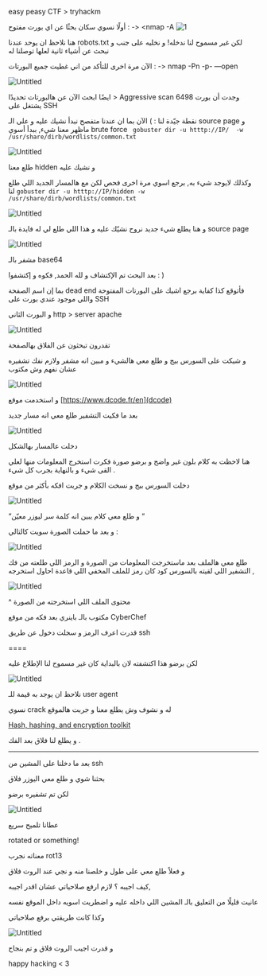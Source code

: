 easy peasy CTF > tryhackm

 

أولًا نسوي سكان بحثًا عن اي بورت مفتوح : -> <nmap -A <ip> 
![1](https://github.com/Renat9s/tryhackme/assets/126417250/cb469e12-3cc5-4079-8823-f8631aceebeb)



هنا نلاحظ ان يوحد عندنا robots.txt لكن غير مسموح لنا ندخله! و نخليه على جنب و نبحث عن أشياء ثانية لعلها توصلنا له


الآن مرة اخرى للتأكد من اني غطيت جميع البورتات : -> nmap -Pn -p- <ip> —open



![Untitled](https://prod-files-secure.s3.us-west-2.amazonaws.com/6a76636a-3b7d-4f44-acf5-41050d2e3986/bfd953cb-7df2-4f28-acb1-4cbe4b7aed1e/Untitled.png)

ايضًا ابحث الآن عن هالبورتات تحديدًا > Aggressive scan
وجدت أن بورت 6498 يشتغل على SSH

نقطة جيّدة لنا  : )
الآن بما ان عندنا متفصح نبدأ نشيك عليه و على الـ source page
و ماظهر معنا شيء, ببدأ أسوي  brute force  ``` gobuster dir -u htttp://IP/  -w /usr/share/dirb/wordlists/common.txt```



![Untitled](https://prod-files-secure.s3.us-west-2.amazonaws.com/6a76636a-3b7d-4f44-acf5-41050d2e3986/2de474c5-5e78-4ef3-8f4d-44143315265d/Untitled.png)

طلع معنا hidden و نشيك عليه 

وكذلك لايوجد شيء به, برجع اسوي مرة اخرى فحص لكن مع هالمسار  الجديد اللي طلع لنا ``` gobuster dir -u htttp://IP/hidden -w /usr/share/dirb/wordlists/common.txt ```


![Untitled](https://prod-files-secure.s3.us-west-2.amazonaws.com/6a76636a-3b7d-4f44-acf5-41050d2e3986/5769aad3-ffb1-483d-a64d-645f21400c11/Untitled.png)

و هنا يطلع شيء جديد نروح نشيّك عليه
و هذا اللي طلع لي له فايدة بالـ source page


![Untitled](https://prod-files-secure.s3.us-west-2.amazonaws.com/6a76636a-3b7d-4f44-acf5-41050d2e3986/db94756e-d977-415d-bc54-8bb7c60db5e9/Untitled.png)

مشفر بالـ base64 

بعد البحث تم الإكتشاف و لله الحمد, فكوه و إكتشفوا : )

بما إن اسم الصفحة  dead end فأتوقع كذا كفاية
 برجع اشيك على البورتات المفتوحة واللي موجود عندي بورت على SSH

و البورت الثاني http > server apache

![Untitled](https://prod-files-secure.s3.us-west-2.amazonaws.com/6a76636a-3b7d-4f44-acf5-41050d2e3986/9c19f802-b617-4779-8a0a-b781b9d227a7/Untitled.png)

تقدرون تبحثون عن الفلاق بهالصفحة

 و شيكت على السورس بيج و طلع معي هالشيء و مبين انه مشفر ولازم نفك تشفيره عشان نفهم وش مكتوب

![Untitled](https://prod-files-secure.s3.us-west-2.amazonaws.com/6a76636a-3b7d-4f44-acf5-41050d2e3986/fc59d450-d1db-4155-877c-a25a205cd78a/Untitled.png)

و استخدمت موقع [https://www.dcode.fr/en](dcode)

بعد ما فكيت التشفير طلع معي انه مسار جديد 

![Untitled](https://prod-files-secure.s3.us-west-2.amazonaws.com/6a76636a-3b7d-4f44-acf5-41050d2e3986/2efb8bb0-3ac0-477a-997a-ecef6b8fc13a/Untitled.jpeg)

دخلت عالمسار بهالشكل

هنا لاحظت به كلام بلون غير واضح و برضو صورة فكرت استخرج المعلومات منها لعلي القى شيء و بالنهاية بجرب كل شيء .

دخلت السورس بيج و نسخت الكلام و جربت افكه بأكثر من موقع 

![Untitled](https://prod-files-secure.s3.us-west-2.amazonaws.com/6a76636a-3b7d-4f44-acf5-41050d2e3986/aca55cf5-a116-4c3b-a3fa-eea184eb6111/Untitled.png)

 “و طلع معي كلام يبين انه كلمة سر ليوزر معيّن “

و بعد ما حملت الصورة سويت كالتالي :

![Untitled](https://prod-files-secure.s3.us-west-2.amazonaws.com/6a76636a-3b7d-4f44-acf5-41050d2e3986/ee6cb0a1-439d-4905-b7a5-2e8ac27b82ae/Untitled.png)

طلع معي هالملف بعد ماستخرجت المعلومات من الصورة و الرمز اللي طلعته من فك التشفير اللي لقيته بالسورس كود كان رمز للملف المخفي اللي قاعدة احاول استخرجه ,

![Untitled](https://prod-files-secure.s3.us-west-2.amazonaws.com/6a76636a-3b7d-4f44-acf5-41050d2e3986/99b2cdbe-48e7-492b-aa6d-9c5938e3a926/Untitled.png)

^ محتوى الملف اللي استخرجته من الصورة

مكتوب بالـ باينري بعد فكه من موقع CyberChef 

قدرت اعرف الرمز و سجلت دخول عن طريق ssh

====

لكن برضو هذا اكتشفته لان بالبداية كان غير مسموح لنا الإطلاع عليه

![Untitled](https://prod-files-secure.s3.us-west-2.amazonaws.com/6a76636a-3b7d-4f44-acf5-41050d2e3986/18e6b67a-67bf-44f9-b92c-0e386b56417d/Untitled.png)

نلاحظ ان يوجد به قيمة للـ user agent 

نسوي crack له و نشوف وش يطلع معنا و جربت هالموقع

[Hash, hashing, and encryption toolkit](https://md5hashing.net/)

و يطلع لنا فلاق بعد الفك .

---

بعد ما دخلنا على المشين من ssh 

بحثنا شوي و طلع معي اليوزر فلاق 

لكن تم تشفيره برضو 

![Untitled](https://prod-files-secure.s3.us-west-2.amazonaws.com/6a76636a-3b7d-4f44-acf5-41050d2e3986/349110bd-1326-4911-a513-6e3517041dee/Untitled.png)

عطانا تلميح سريع

rotated or something!

معناته نجرب rot13 

و فعلاً طلع معي على طول و خلصنا منه و نجي عند الروت فلاق

كيف اجيبه ؟ لازم ارفع صلاحياتي عشان اقدر اجيبه,

عانيت قليلًا من التعليق بالـ المشين اللي داخله عليه و اضطريت اسويه داخل الموقع نفسه

وكذا كانت طريقتي برفع صلاحياتي

![Untitled](https://prod-files-secure.s3.us-west-2.amazonaws.com/6a76636a-3b7d-4f44-acf5-41050d2e3986/6d937212-1acc-4475-bca2-2beb9dd42a83/Untitled.png)

و قدرت اجيب الروت فلاق و تم بنجاح

happy hacking < 3

